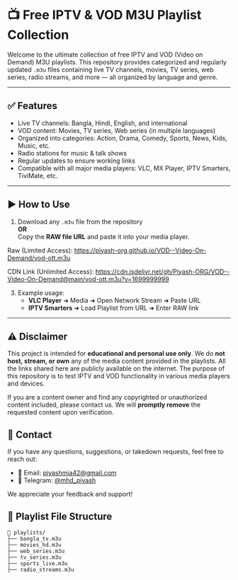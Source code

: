 # 📺 Free IPTV & VOD M3U Playlist Collection

Welcome to the ultimate collection of free IPTV and VOD (Video on Demand) M3U playlists. This repository provides categorized and regularly updated `.m3u` files containing live TV channels, movies, TV series, web series, radio streams, and more — all organized by language and genre.

---

## ✅ Features

- Live TV channels: Bangla, Hindi, English, and international
- VOD content: Movies, TV series, Web series (in multiple languages)
- Organized into categories: Action, Drama, Comedy, Sports, News, Kids, Music, etc.
- Radio stations for music & talk shows
- Regular updates to ensure working links
- Compatible with all major media players: VLC, MX Player, IPTV Smarters, TiviMate, etc.

---

## ▶️ How to Use

1. Download any `.m3u` file from the repository  
   **OR**  
   Copy the **RAW file URL** and paste it into your media player.
   
Raw (Limited Access): https://piyash-org.github.io/VOD--Video-On-Demand/vod-ott.m3u

CDN Link (Unlimited Access): https://cdn.jsdelivr.net/gh/Piyash-ORG/VOD--Video-On-Demand@main/vod-ott.m3u?v=1699999999

3. Example usage:
   - **VLC Player** ➜ Media ➜ Open Network Stream ➜ Paste URL
   - **IPTV Smarters** ➜ Load Playlist from URL ➜ Enter RAW link

---
## ⚠️ Disclaimer

This project is intended for **educational and personal use only**. We do **not host, stream, or own** any of the media content provided in the playlists. All the links shared here are publicly available on the internet. The purpose of this repository is to test IPTV and VOD functionality in various media players and devices.

If you are a content owner and find any copyrighted or unauthorized content included, please contact us. We will **promptly remove** the requested content upon verification.

## 📧 Contact

If you have any questions, suggestions, or takedown requests, feel free to reach out:

- 📧 Email: piyashmia42@gmail.com  
- 💬 Telegram: [@mhd_piyash](https://t.me/mhd_piyash)

We appreciate your feedback and support!

## 📂 Playlist File Structure

```plaintext
📁 playlists/
├── bangla_tv.m3u
├── movies_hd.m3u
├── web_series.m3u
├── tv_series.m3u
├── sports_live.m3u
├── radio_streams.m3u
